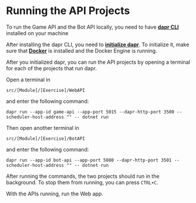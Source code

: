 # Running the API Projects

To run the Game API and the Bot API locally, you need to have **[dapr CLI](https://docs.dapr.io/getting-started/install-dapr-cli/)** installed on your machine

After installing the dapr CLI, you need to **[initialize dapr](https://docs.dapr.io/getting-started/install-dapr-selfhost/)**. To initialize it, make sure that **[Docker](https://www.docker.com/products/docker-desktop/)** is installed and the Docker Engine is running.

After you initialized dapr, you can run the API projects by opening a terminal for each of the projects that run dapr.

Open a terminal in

`src/[Module]/[Exercise]/WebAPI`

and enter the following command:

`dapr run --app-id game-api --app-port 5015 --dapr-http-port 3500 --scheduler-host-address "" -- dotnet run`

Then open another terminal in

`src/[Module]/[Exercise]/BotAPI`

and enter the following command:


`dapr run --app-id bot-api --app-port 5080 --dapr-http-port 3501 --scheduler-host-address "" -- dotnet run`

After running the commands, the two projects should run in the background. To stop them from running, you can press `CTRL+C`.

With the APIs running, run the Web app.
